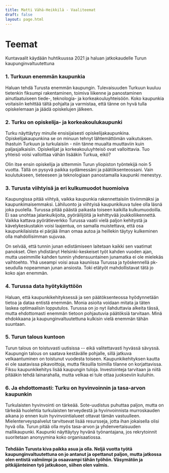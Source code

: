 ```yaml
---
title: Matti Vähä-Heikkilä - Vaaliteemat
draft: false
layout: page.html
---
```


# Teemat

Kuntavaalit käydään huhtikuussa 2021 ja haluan jatkokaudelle Turun kaupunginvaltuutettuna

### 1. Turkuun enemmän kaupunkia

Haluan tehdä Turusta enemmän kaupungin. Tulevaisuuden Turkuun kuuluu tietenkin fiksumpi rakentaminen, toimiva liikenne ja panostaminen ainutlaatuiseen tiede-, teknologia- ja korkeakouluyhteisöön. Koko kaupunkia voitaisiin kehittää tältä pohjalta ja varmistaa, että tänne on hyvä tulla opiskelemaan ja jäädä opiskelujen jälkeen.

### 2. Turku  on opiskelija- ja korkeakoulukaupunki

Turku näyttäytyy minulle ensisijaisesti opiskelijakaupunkina. Opiskelijakaupunkina se on minuun tehnyt lähtemättömän vaikutuksen. Ihastuin Turkuun ja turkulaisiin - niin tänne muualta muuttaviin kuin paljasjalkaisiin. Opiskelijat ja korkeakouluyhteisö ovat valloittavia. Tuo yhteisö voisi valloittaa vähän lisääkin Turkua, eikö?

Olin itse ensin opiskelija ja sittemmin Turun yliopiston työntekijä noin 5 vuotta. Tällä on pysyvä paikka sydämessäni ja päätöksenteossani. Vain koulutukseen, tieteeseen ja teknologiaan panostamalla kaupunki menestyy.

### 3. Turusta viihtyisä ja eri kulkumuodot huomioiva

Kaupungissa pitää viihtyä, vaikka kaupunkia rakennettaisiin tiiviimmäksi ja kaupunkimaisemmaksi. Lähiluonto ja viihtyisä kaupunkikuva tulee olla läsnä joka puolella. Turussa pitää päästä paikasta toiseen kaikilla kulkumuodoilla. Ei saa unohtaa jalankulkijoita, pyöräilijöitä ja kehittyvää joukkoliikennettä. Vaikka kattava pyörätieverkko Turussa vaatii vielä paljon kehitystä ja kävelykeskustakin voisi laajentua, on samalla muistettava, että osa kaupunkilaisista ei pärjää ilman omaa autoa ja heillekin täytyy kulkeminen olla mahdollisimman sujuvaa.

On selvää, että tunnin junan edistämiseen laitetaan kaikki sen vaatimat panokset. Olen yhdistänyt Helsinki-keskeiset työt kahden vuoden ajan, mutta useimmille kahden tunnin yhdensuuntainen junamatka ei ole mielekäs vaihtoehto. Yhä useampi voisi asua kauniissa Turussa ja työskennellä pk-seudulla nopeamman junan ansiosta. Toki etätyöt mahdollistavat tätä jo koko ajan enemmän.

### 4. Turussa data hyötykäyttöön

Haluan, että kaupunkikehityksessä ja sen päätöksenteossa hyödynnetään tietoa ja dataa entistä enemmän. Monia asioita voidaan mitata ja täten laskea optimaalisin lopputulos. Turussa on jo nyt ilahduttavia alkeita tässä, mutta ehdottomasti enemmän tietoon pohjautuvia päätöksiä tarvitaan. Minä ehdokkaana ja kaupunginvaltuutettuna kulkisin vielä enemmän tähän suuntaan.

### 5. Turun talous kuntoon

Turun talous on toistuvasti uutisissa -- eikä valitettavasti hyvässä sävyssä. Kaupungin talous on saatava kestävälle pohjalle, sillä jatkuva velkaantuminen on toistunut vuodesta toiseen. Kaupunkikehityksen kautta ei ole saatavissa pikavoittoja, mutta fiksuilla toimilla tilanne on korjattavissa. Fiksu kaupunkikehitys lisää kaupungin tuloja. Investointeja tarvitaan ja niitä pitääkin tehdä lainarahalla, mutta velkaa ei tule ottaa juokseviin kuluihin.

### 6. Ja ehdottomasti: Turku on hyvinvoinnin ja tasa-arvon kaupunkin

Turkulaisten hyvinvointi on tärkeää. Sote-uudistus puhuttaa paljon, mutta on tärkeää huolehtia turkulaisten terveydestä ja hyvinvoinnista murroskauden aikana jo ennen kuin hyvinvointialueet ottavat tämän vastuulleen. Mielenterveyspalvelut tarvitsevat lisää resursseja, jotta ihan jokaisella olisi hyvä olla. Turun pitää olla myös tasa-arvon ja yhdenvertaisuuden mallikaupunki. Kaupunki näyttäytyy hyvänä työnantajana, jos rekrytoinnit suoritetaan anonyymina koko organisaatiossa.

#### Tehdään Turusta kiva paikka asua ja olla. Neljä vuotta työtä kaupunginvaltuutettuna on jo antanut ja opettanut paljon, mutta jatkossa olen entistä valmiimpi ja osaavampi tähän työhön. Väsymätön ja pitkäjänteinen työ jatkukoon, siihen olen valmis.
